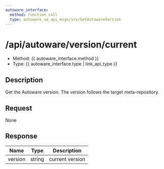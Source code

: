 ```yaml
---
autoware_interface:
  method: function call
  type: autoware_ad_api_msgs/srv/GetAutowareVersion
---
```


# /api/autoware/version/current

- Method: {{ autoware_interface.method }}
- Type: {{ autoware_interface.type | link_api_type }}

## Description

Get the Autoware version. The version follows the target meta-repository.

## Request

None

## Response

| Name    | Type   | Description     |
| ------- | ------ | --------------- |
| version | string | current version |
